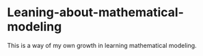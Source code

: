 # Leaning-about-mathematical-modeling
This is a way of my own growth in learning mathematical modeling.
